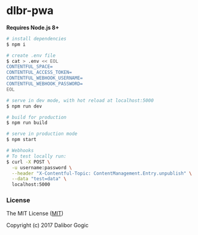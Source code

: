 # dlbr-pwa

**Requires Node.js 8+**

``` bash
# install dependencies
$ npm i

# create .env file
$ cat > .env << EOL
CONTENTFUL_SPACE=
CONTENTFUL_ACCESS_TOKEN=
CONTENTFUL_WEBHOOK_USERNAME=
CONTENTFUL_WEBHOOK_PASSWORD=
EOL

# serve in dev mode, with hot reload at localhost:5000
$ npm run dev

# build for production
$ npm run build

# serve in production mode
$ npm start

# Webhooks
# To test locally run:
$ curl -X POST \
  -u username:password \
  --header "X-Contentful-Topic: ContentManagement.Entry.unpublish" \
  --data "test=data" \
  localhost:5000
```

### License

The MIT License ([MIT](https://github.com/daliborgogic/dlbr-pwa/blob/master/LICENSE))

Copyright (c) 2017 Dalibor Gogic

